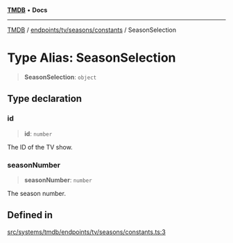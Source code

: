 [**TMDB**](../../../../../README.md) • **Docs**

***

[TMDB](../../../../../README.md) / [endpoints/tv/seasons/constants](../README.md) / SeasonSelection

# Type Alias: SeasonSelection

> **SeasonSelection**: `object`

## Type declaration

### id

> **id**: `number`

The ID of the TV show.

### seasonNumber

> **seasonNumber**: `number`

The season number.

## Defined in

[src/systems/tmdb/endpoints/tv/seasons/constants.ts:3](https://github.com/Norviah/media-hub/blob/b0accce5c447ccf1a18696f3cb0baef1f5bd16be/src/systems/tmdb/endpoints/tv/seasons/constants.ts#L3)
